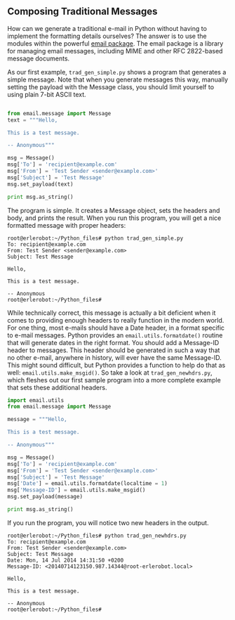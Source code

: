 ## Composing Traditional Messages

How can we generate a traditional e-mail in Python without
having to implement the formatting details ourselves? The answer is to use the modules within the
powerful [email package](https://docs.python.org/2/library/email.html?highlight=email#email). The email package is a library for managing email messages, including MIME and other RFC 2822-based message documents.

As our first example, `trad_gen_simple.py` shows a program that generates a simple message. Note that when
you generate messages this way, manually setting the payload with the Message class, you should limit
yourself to using plain 7-bit ASCII text.

```python

from email.message import Message
text = """Hello,

This is a test message.

-- Anonymous"""

msg = Message()
msg['To'] = 'recipient@example.com'
msg['From'] = 'Test Sender <sender@example.com>'
msg['Subject'] = 'Test Message'
msg.set_payload(text)

print msg.as_string()
```

The program is simple. It creates a Message object, sets the headers and body, and prints the result.
When you run this program, you will get a nice formatted message with proper headers:
```
root@erlerobot:~/Python_files# python trad_gen_simple.py
To: recipient@example.com
From: Test Sender <sender@example.com>
Subject: Test Message

Hello,

This is a test message.

-- Anonymous
root@erlerobot:~/Python_files#
```

While technically correct, this message is actually a bit deficient when it comes to providing enough
headers to really function in the modern world. For one thing, most e-mails should have a Date header,
in a format specific to e-mail messages. Python provides an `email.utils.formatdate()` routine that will
generate dates in the right format.
You should add a Message-ID header to messages. This header should be generated in such a way
that no other e-mail, anywhere in history, will ever have the same Message-ID. This might sound
difficult, but Python provides a function to help do that as well: `email.utils.make_msgid()`.
So take a look at `trad_gen_newhdrs.py`, which fleshes out our first sample program into a more complete
example that sets these additional headers.

```python
import email.utils
from email.message import Message

message = """Hello,

This is a test message.

-- Anonymous"""

msg = Message()
msg['To'] = 'recipient@example.com'
msg['From'] = 'Test Sender <sender@example.com>'
msg['Subject'] = 'Test Message'
msg['Date'] = email.utils.formatdate(localtime = 1)
msg['Message-ID'] = email.utils.make_msgid()
msg.set_payload(message)

print msg.as_string()
```
If you run the program, you will notice two new headers in the output.
```
root@erlerobot:~/Python_files# python trad_gen_newhdrs.py
To: recipient@example.com
From: Test Sender <sender@example.com>
Subject: Test Message
Date: Mon, 14 Jul 2014 14:31:50 +0200
Message-ID: <20140714123150.987.14344@root-erlerobot.local>

Hello,

This is a test message.

-- Anonymous
root@erlerobot:~/Python_files#
```


